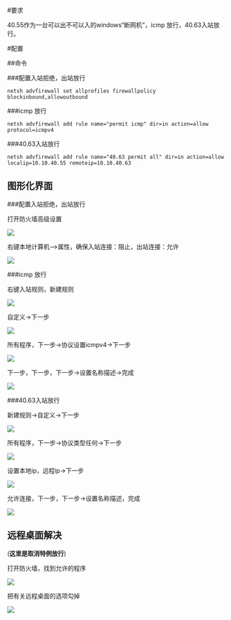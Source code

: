 #要求

40.55作为一台可以出不可以入的windows“断网机”，icmp 放行，40.63入站放行。

#配置

##命令

###配置入站拒绝，出站放行

	netsh advfirewall set allprofiles firewallpolicy blockinbound,allowoutbound


###icmp 放行

	netsh advfirewall add rule name="permit icmp" dir=in action=allow protocol=icmpv4

###40.63入站放行

	netsh advfirewall add rule name="40.63 permit all" dir=in action=allow localip=10.10.40.55 remoteip=10.10.40.63

## 图形化界面

###配置入站拒绝，出站放行

打开防火墙高级设置

![](image/1.png)

右键本地计算机——>属性，确保入站连接：阻止，出站连接：允许

![](image/2.png)

###icmp 放行


右键入站规则，新建规则

![](image/3.png)

自定义->下一步

![](image/4.png)

所有程序，下一步->协议设置icmpv4->下一步

![](image/5.png)

下一步，下一步，下一步->设置名称描述->完成

![](image/6.png)


###40.63入站放行

新建规则->自定义->下一步

![](image/4.png)

所有程序，下一步->协议类型任何->下一步

![](image/7.png)

设置本地ip，远程ip->下一步

![](image/8.png)

允许连接，下一步，下一步->设置名称描述，完成

![](image/9.png)

## 远程桌面解决

(**这里是取消特例放行**)

打开防火墙，找到允许的程序

![](image/10.png)

把有关远程桌面的选项勾掉

![](image/11.png)
